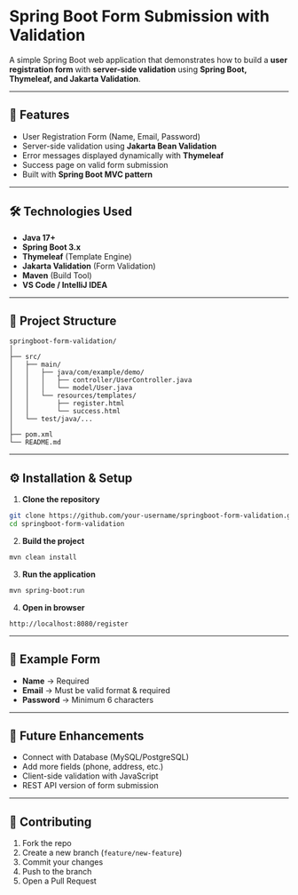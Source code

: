 # Spring Boot Form Submission with Validation

A simple Spring Boot web application that demonstrates how to build a **user registration form** with **server-side validation** using **Spring Boot, Thymeleaf, and Jakarta Validation**.

---

## 📌 Features

- User Registration Form (Name, Email, Password)  
- Server-side validation using **Jakarta Bean Validation**  
- Error messages displayed dynamically with **Thymeleaf**  
- Success page on valid form submission  
- Built with **Spring Boot MVC pattern**  

---

## 🛠️ Technologies Used

- **Java 17+**  
- **Spring Boot 3.x**  
- **Thymeleaf** (Template Engine)  
- **Jakarta Validation** (Form Validation)  
- **Maven** (Build Tool)  
- **VS Code / IntelliJ IDEA**  

---

## 📂 Project Structure

```
springboot-form-validation/
│
├── src/
│   ├── main/
│   │   ├── java/com/example/demo/
│   │   │   ├── controller/UserController.java
│   │   │   └── model/User.java
│   │   └── resources/templates/
│   │       ├── register.html
│   │       └── success.html
│   └── test/java/...
│
├── pom.xml
└── README.md
```

---

## ⚙️ Installation & Setup

1. **Clone the repository**  

```bash
git clone https://github.com/your-username/springboot-form-validation.git
cd springboot-form-validation
```

2. **Build the project**  

```bash
mvn clean install
```

3. **Run the application**  

```bash
mvn spring-boot:run
```

4. **Open in browser**  

```
http://localhost:8080/register
```

---

## 📝 Example Form

- **Name** → Required  
- **Email** → Must be valid format & required  
- **Password** → Minimum 6 characters  

---


## 🚀 Future Enhancements

- Connect with Database (MySQL/PostgreSQL)  
- Add more fields (phone, address, etc.)  
- Client-side validation with JavaScript  
- REST API version of form submission  

---

## 🤝 Contributing

1. Fork the repo  
2. Create a new branch (`feature/new-feature`)  
3. Commit your changes  
4. Push to the branch  
5. Open a Pull Request  

